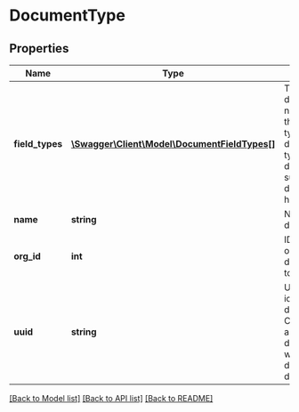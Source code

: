 # DocumentType

## Properties
Name | Type | Description | Notes
------------ | ------------- | ------------- | -------------
**field_types** | [**\Swagger\Client\Model\DocumentFieldTypes[]**](DocumentFieldTypes.md) | The field types determine the names of fields for this document type. They also determine the types of values a document submitted for this document type can have. | [optional] 
**name** | **string** | Name of the document type. | 
**org_id** | **int** | ID for the organization this document belongs to. | 
**uuid** | **string** | Universally unique identifier for the document type. Can be passed in as a documentTypeUuid when creating a document for this document type. | 

[[Back to Model list]](../README.md#documentation-for-models) [[Back to API list]](../README.md#documentation-for-api-endpoints) [[Back to README]](../README.md)


